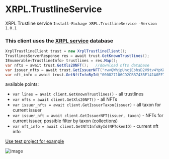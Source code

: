 # XRPL.TrustlineService
XRPL Trustline service
```Install-Package XRPL.TrustlineService -Version 1.0.1```

### This client uses the [XRPL service](https://xrpl.services) database 
```C#
XrplTrustlineClient trust = new XrplTrustlineClient();                             //create client
TrustlinesServerResponse res = await trust.GetKnownTrustlines();                       //download tustlines
IEnumerable<TrustlineInfo> trustlines = res.Map();                                 // Map to IEnumerable<TrustlineInfo>
var nfts = await trust.GetXls20NFT();   //download nfts database
var issuer_nfts = await trust.GetIssuerNFT("rwvQWhjpUncjEbhsD2V9tv4YpKXjfH5RDj");  //download issuer nfts
var nft_info = await trust.GetNftInfoById("000827106CD2CBB743BE141A0FE7EA1F3177161ED3CCDCB21EE07C59000025BD");  //download nft info
```

available points:
* `var lines = avait client.GetKnownTrustlines()` - all trustlines
* `var nfts = await client.GetXls20NFT()` - all NFTs
* `var issuer_nfts = await client.GetIssuerTaxon(issuer)` - all taxon for current issuer
* `var issuer_nft = await client.GetIssuerNFT(issuer, taxon)` - NFTs for current issuer, possible filter by taxon (collections)
* `var nft_info = await client.GetNftInfoById(NFTokenID)` - current nft info

[Use test project for example](https://github.com/Platonenkov/XRPL.TrustlineService/tree/dev/Test/ConsoleClient.Test)

![image](https://user-images.githubusercontent.com/44946855/200853929-5b77000d-f6f3-4ea0-9d0f-4cd88ce717c6.png)

